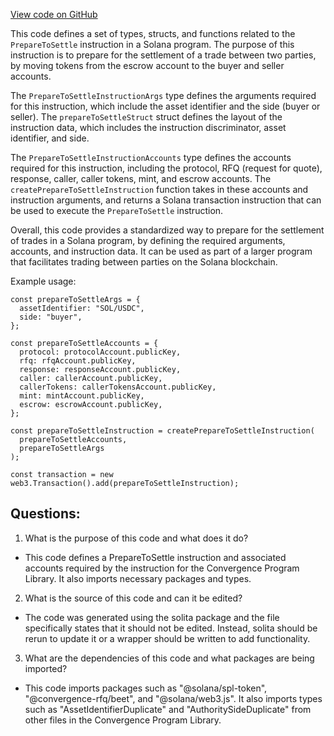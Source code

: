 [View code on GitHub](https://github.com/convergence-rfq/convergence-program-library/psyoptions-european-instrument/js/generated/instructions/prepareToSettle.ts)

This code defines a set of types, structs, and functions related to the `PrepareToSettle` instruction in a Solana program. The purpose of this instruction is to prepare for the settlement of a trade between two parties, by moving tokens from the escrow account to the buyer and seller accounts. 

The `PrepareToSettleInstructionArgs` type defines the arguments required for this instruction, which include the asset identifier and the side (buyer or seller). The `prepareToSettleStruct` struct defines the layout of the instruction data, which includes the instruction discriminator, asset identifier, and side. 

The `PrepareToSettleInstructionAccounts` type defines the accounts required for this instruction, including the protocol, RFQ (request for quote), response, caller, caller tokens, mint, and escrow accounts. The `createPrepareToSettleInstruction` function takes in these accounts and instruction arguments, and returns a Solana transaction instruction that can be used to execute the `PrepareToSettle` instruction.

Overall, this code provides a standardized way to prepare for the settlement of trades in a Solana program, by defining the required arguments, accounts, and instruction data. It can be used as part of a larger program that facilitates trading between parties on the Solana blockchain. 

Example usage:

```
const prepareToSettleArgs = {
  assetIdentifier: "SOL/USDC",
  side: "buyer",
};

const prepareToSettleAccounts = {
  protocol: protocolAccount.publicKey,
  rfq: rfqAccount.publicKey,
  response: responseAccount.publicKey,
  caller: callerAccount.publicKey,
  callerTokens: callerTokensAccount.publicKey,
  mint: mintAccount.publicKey,
  escrow: escrowAccount.publicKey,
};

const prepareToSettleInstruction = createPrepareToSettleInstruction(
  prepareToSettleAccounts,
  prepareToSettleArgs
);

const transaction = new web3.Transaction().add(prepareToSettleInstruction);
```
## Questions: 
 1. What is the purpose of this code and what does it do?
- This code defines a PrepareToSettle instruction and associated accounts required by the instruction for the Convergence Program Library. It also imports necessary packages and types.

2. What is the source of this code and can it be edited?
- The code was generated using the solita package and the file specifically states that it should not be edited. Instead, solita should be rerun to update it or a wrapper should be written to add functionality.

3. What are the dependencies of this code and what packages are being imported?
- This code imports packages such as "@solana/spl-token", "@convergence-rfq/beet", and "@solana/web3.js". It also imports types such as "AssetIdentifierDuplicate" and "AuthoritySideDuplicate" from other files in the Convergence Program Library.